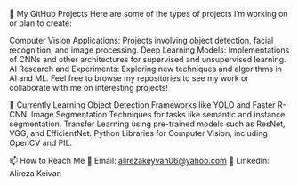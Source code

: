 📂 My GitHub Projects
Here are some of the types of projects I’m working on or plan to create:

Computer Vision Applications: Projects involving object detection, facial recognition, and image processing.
Deep Learning Models: Implementations of CNNs and other architectures for supervised and unsupervised learning.
AI Research and Experiments: Exploring new techniques and algorithms in AI and ML.
Feel free to browse my repositories to see my work or collaborate with me on interesting projects!


🌱 Currently Learning
Object Detection Frameworks like YOLO and Faster R-CNN.
Image Segmentation Techniques for tasks like semantic and instance segmentation.
Transfer Learning using pre-trained models such as ResNet, VGG, and EfficientNet.
Python Libraries for Computer Vision, including OpenCV and PIL.

📫 How to Reach Me
📧 Email: alirezakeyvan06@yahoo.com
🔗 LinkedIn: Alireza Keivan
